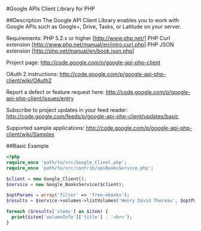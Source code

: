 #Google APIs Client Library for PHP


##Description
The Google API Client Library enables you to work with Google APIs such as Google+, Drive, Tasks, or Latitude on your server.

Requirements:
  PHP 5.2.x or higher [http://www.php.net/]
  PHP Curl extension [http://www.php.net/manual/en/intro.curl.php]
  PHP JSON extension [http://php.net/manual/en/book.json.php]

Project page:
  http://code.google.com/p/google-api-php-client

OAuth 2 instructions:
  http://code.google.com/p/google-api-php-client/wiki/OAuth2

Report a defect or feature request here:
  http://code.google.com/p/google-api-php-client/issues/entry

Subscribe to project updates in your feed reader:
  http://code.google.com/feeds/p/google-api-php-client/updates/basic

Supported sample applications:
  http://code.google.com/p/google-api-php-client/wiki/Samples

##Basic Example

```php
<?php
require_once 'path/to/src/Google_Client.php';
require_once 'path/to/src/contrib/apiBooksService.php';

$client = new Google_Client();
$service = new Google_BooksService($client);

$optParams = array('filter' => 'free-ebooks');
$results = $service->volumes->listVolumes('Henry David Thoreau', $optParams);

foreach ($results['items'] as $item) {
  print($item['volumeInfo']['title'] . '<br>');
}
```

